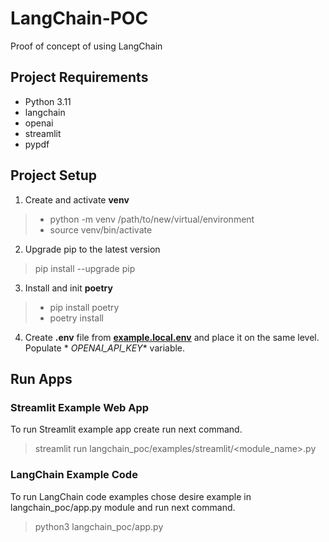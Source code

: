 # LangChain-POC

Proof of concept of using LangChain

## Project Requirements

- Python 3.11
- langchain
- openai
- streamlit
- pypdf

## Project Setup

1. Create and activate **venv**

> - python -m venv /path/to/new/virtual/environment
> - source venv/bin/activate

2. Upgrade pip to the latest version

> pip install --upgrade pip

3. Install and init **poetry**

> - pip install poetry
> - poetry install

4. Create **.env** file from ****[example.local.env](example.local.env)**** and place it on the same level. Populate *
   *OPENAI_API_KEY** variable.

## Run Apps

### Streamlit Example Web App

To run Streamlit example app create run next command.
> streamlit run langchain_poc/examples/streamlit/<module_name>.py

### LangChain Example Code

To run LangChain code examples chose desire example in langchain_poc/app.py module and run next command.
> python3 langchain_poc/app.py